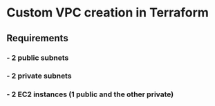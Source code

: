 # Custom VPC creation in Terraform
## Requirements
### - 2 public subnets
### - 2 private subnets
### - 2 EC2 instances (1 public and the other private)
